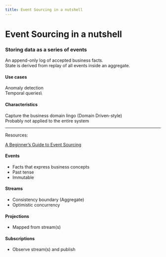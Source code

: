 ```yaml
---
title: Event Sourcing in a nutshell
---
```


# Event Sourcing in a nutshell
### Storing data as a series of events




<div class="grid grid-cols-2 gap-12">
<div>

An append-only log of accepted business facts.\
State is derived from replay of all events inside an aggregate.

#### Use cases
Anomaly detection\
Temporal queries\


#### Characteristics
Capture the business domain lingo (Domain Driven-style)\
Probably not applied to the entire system



<hr />
Resources:

[A Beginner’s Guide to Event Sourcing](https://www.eventstore.com/event-sourcing)

</div>
<div>

#### Events
 - Facts that express business concepts
 - Past tense
 - Immutable

#### Streams
 - Consistency boundary (Aggregate)
 - Optimistic concurrency


#### Projections
 - Mapped from stream(s)

#### Subscriptions
 - Observe stream(s) and publish


</div>
</div>

